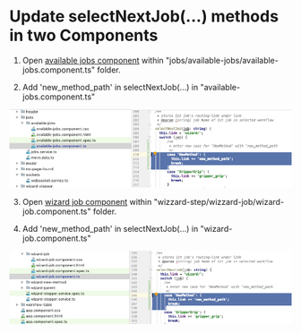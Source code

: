 # Update selectNextJob(...) methods in two Components
           

1. Open [available jobs component](../../components/AvailableJobsComponent.html) within "jobs/available-jobs/available-jobs.component.ts" folder.   
   
2. Add 'new_method_path' in selectNextJob(...) in "available-jobs.component.ts"     
  
![Screenshot-1](../../screenshots/steps/adjust-nextjob-availablejobs.png)   
          
3. Open [wizard job component](../../components/WizardJobComponent.html) within "wizzard-step/wizzard-job/wizard-job.component.ts" folder.    
   
4. Add 'new_method_path' in selectNextJob(...) in "wizard-job.component.ts"     
  
![Screenshot-1](../../screenshots/steps/adjust-nextjob-job.png)     
     
  
  
 
  